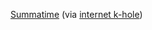 ---
layout: post
wordpress_id: 1147
wordpress_url: http://noesbueno.com/?p=1147
date: '2011-06-11 13:46:30 -0500'
date_gmt: '2011-06-11 18:46:30 -0500'
body: |
  <p><a href="http://i6.photobucket.com/albums/y218/brownies4life/gocanucks/tumblr_ll5ai2JkSV1qhhq6ho1_500.jpg">Summatime</a> <span class="via">(via <a href="http://internetkhole.blogspot.com/">internet k-hole</a>)</span></p>
---